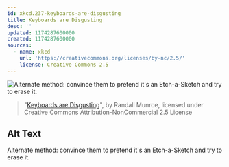 ```yaml
---
id: xkcd.237-keyboards-are-disgusting
title: Keyboards are Disgusting
desc: ''
updated: 1174287600000
created: 1174287600000
sources:
  - name: xkcd
    url: 'https://creativecommons.org/licenses/by-nc/2.5/'
    license: Creative Commons 2.5
---
```

![Alternate method: convince them to pretend it's an Etch-a-Sketch and try to erase it.](https://imgs.xkcd.com/comics/keyboards_are_disgusting.png)
> "[Keyboards are Disgusting](https://xkcd.com/237/)", by Randall Munroe, licensed under Creative Commons Attribution-NonCommercial 2.5 License

## Alt Text
Alternate method: convince them to pretend it's an Etch-a-Sketch and try to erase it.
